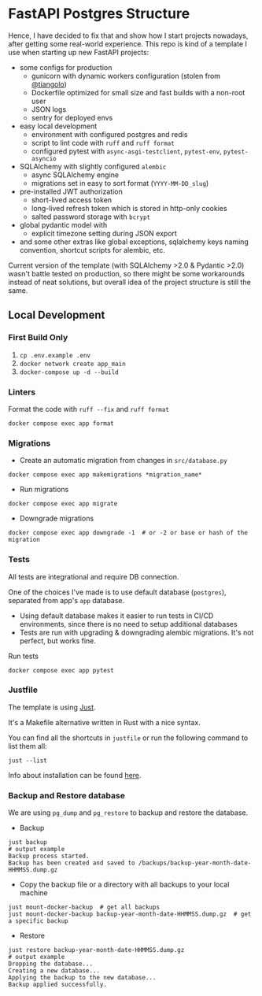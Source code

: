 # FastAPI Postgres Structure
Hence, I have decided to fix that and show how I start projects nowadays, after getting some real-world experience. 
This repo is kind of a template I use when starting up new FastAPI projects:
- some configs for production
  - gunicorn with dynamic workers configuration (stolen from [@tiangolo](https://github.com/tiangolo))
  - Dockerfile optimized for small size and fast builds with a non-root user
  - JSON logs
  - sentry for deployed envs
- easy local development
  - environment with configured postgres and redis
  - script to lint code with `ruff` and `ruff format`
  - configured pytest with `async-asgi-testclient`, `pytest-env`, `pytest-asyncio`
- SQLAlchemy with slightly configured `alembic`
  - async SQLAlchemy engine
  - migrations set in easy to sort format (`YYYY-MM-DD_slug`)
- pre-installed JWT authorization
  - short-lived access token
  - long-lived refresh token which is stored in http-only cookies
  - salted password storage with `bcrypt`
- global pydantic model with 
  - explicit timezone setting during JSON export
- and some other extras like global exceptions, sqlalchemy keys naming convention, shortcut scripts for alembic, etc.

Current version of the template (with SQLAlchemy >2.0 & Pydantic >2.0) wasn't battle tested on production, 
so there might be some workarounds instead of neat solutions, but overall idea of the project structure is still the same.

## Local Development

### First Build Only
1. `cp .env.example .env`
2. `docker network create app_main`
3. `docker-compose up -d --build`

### Linters
Format the code with `ruff --fix` and `ruff format`
```shell
docker compose exec app format
```

### Migrations
- Create an automatic migration from changes in `src/database.py`
```shell
docker compose exec app makemigrations *migration_name*
```
- Run migrations
```shell
docker compose exec app migrate
```
- Downgrade migrations
```shell
docker compose exec app downgrade -1  # or -2 or base or hash of the migration
```
### Tests
All tests are integrational and require DB connection. 

One of the choices I've made is to use default database (`postgres`), separated from app's `app` database.
- Using default database makes it easier to run tests in CI/CD environments, since there is no need to setup additional databases
- Tests are run with upgrading & downgrading alembic migrations. It's not perfect, but works fine. 

Run tests
```shell
docker compose exec app pytest
```
### Justfile
The template is using [Just](https://github.com/casey/just). 

It's a Makefile alternative written in Rust with a nice syntax.

You can find all the shortcuts in `justfile` or run the following command to list them all:
```shell
just --list
```
Info about installation can be found [here](https://github.com/casey/just#packages).
### Backup and Restore database
We are using `pg_dump` and `pg_restore` to backup and restore the database.
- Backup
```shell
just backup
# output example
Backup process started.
Backup has been created and saved to /backups/backup-year-month-date-HHMMSS.dump.gz
```

- Copy the backup file or a directory with all backups to your local machine
```shell
just mount-docker-backup  # get all backups
just mount-docker-backup backup-year-month-date-HHMMSS.dump.gz  # get a specific backup
```
- Restore
```shell
just restore backup-year-month-date-HHMMSS.dump.gz
# output example
Dropping the database...
Creating a new database...
Applying the backup to the new database...
Backup applied successfully.
```
